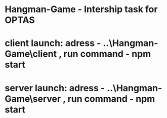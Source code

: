 # Hangman-Game - Intership task for OPTAS

# client launch:  adress - ..\Hangman-Game\client , run command - npm start
# server launch:  adress - ..\Hangman-Game\server , run command - npm start

